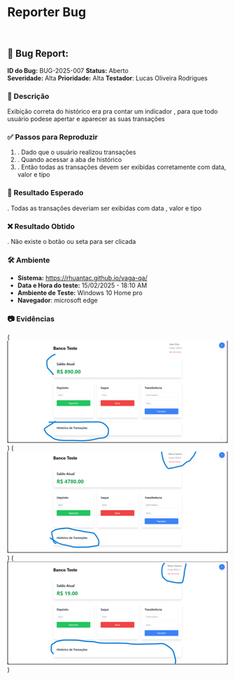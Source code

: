 # Reporter Bug
<br/>

## 🐞 Bug Report: 

**ID do Bug:** BUG-2025-007
**Status:** Aberto  
**Severidade:** Alta
**Prioridade:** Alta
**Testador**: Lucas Oliveira Rodrigues

### 📌 Descrição

Exibição correta do histórico era pra contar um indicador , para que todo usuário podese apertar e aparecer as suas transações
 

### ✅ Passos para Reproduzir
1. . Dado que o usuário realizou transações
2. . Quando acessar a aba de histórico
3. . Então todas as transações devem ser exibidas corretamente com data, valor e tipo

### 🔎 Resultado Esperado
. Todas as transações deveriam ser exibidas com data , valor e tipo

### ❌ Resultado Obtido
. Não existe o botão ou seta para ser clicada

### 🛠 Ambiente
- **Sistema:**  https://rhuantac.github.io/vaga-qa/ 
- **Data e Hora do teste:** 15/02/2025 - 18:10 AM  
- **Ambiente de Teste:** Windows 10 Home pro 
- **Navegador**: microsoft edge

### 📷 Evidências

(![alt text](<../assets/joao historico.png>))
(![alt text](<../assets/mariana historico.png>))
(![alt text](<../assets/pedro historico.png>))
